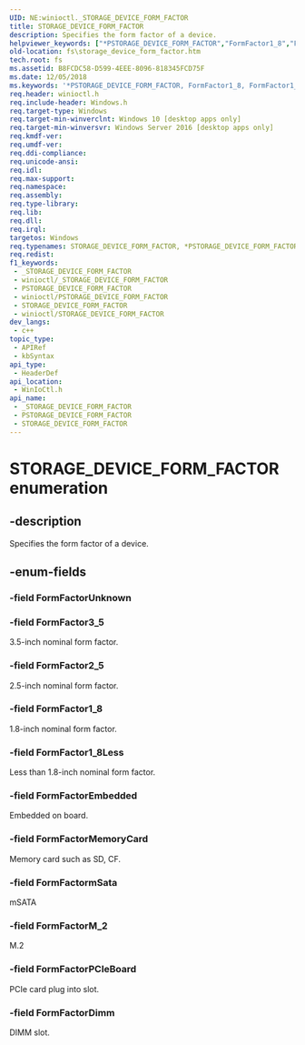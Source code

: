 ```yaml
---
UID: NE:winioctl._STORAGE_DEVICE_FORM_FACTOR
title: STORAGE_DEVICE_FORM_FACTOR
description: Specifies the form factor of a device.
helpviewer_keywords: ["*PSTORAGE_DEVICE_FORM_FACTOR","FormFactor1_8","FormFactor1_8Less","FormFactor2_5","FormFactor3_5","FormFactorDimm","FormFactorEmbedded","FormFactorM_2","FormFactorMemoryCard","FormFactorPCIeBoard","FormFactorUnknown","FormFactormSata","PSTORAGE_DEVICE_FORM_FACTOR","PSTORAGE_DEVICE_FORM_FACTOR enumeration pointer [Files]","STORAGE_DEVICE_FORM_FACTOR","_STORAGE_DEVICE_FORM_FACTOR","_STORAGE_DEVICE_FORM_FACTOR enumeration [Files]","fs.storage_device_form_factor","winioctl/FormFactor1_8","winioctl/FormFactor1_8Less","winioctl/FormFactor2_5","winioctl/FormFactor3_5","winioctl/FormFactorDimm","winioctl/FormFactorEmbedded","winioctl/FormFactorM_2","winioctl/FormFactorMemoryCard","winioctl/FormFactorPCIeBoard","winioctl/FormFactorUnknown","winioctl/FormFactormSata","winioctl/PSTORAGE_DEVICE_FORM_FACTOR","winioctl/_STORAGE_DEVICE_FORM_FACTOR"]
old-location: fs\storage_device_form_factor.htm
tech.root: fs
ms.assetid: B8FCDC58-D599-4EEE-8096-818345FCD75F
ms.date: 12/05/2018
ms.keywords: '*PSTORAGE_DEVICE_FORM_FACTOR, FormFactor1_8, FormFactor1_8Less, FormFactor2_5, FormFactor3_5, FormFactorDimm, FormFactorEmbedded, FormFactorM_2, FormFactorMemoryCard, FormFactorPCIeBoard, FormFactorUnknown, FormFactormSata, PSTORAGE_DEVICE_FORM_FACTOR, PSTORAGE_DEVICE_FORM_FACTOR enumeration pointer [Files], STORAGE_DEVICE_FORM_FACTOR, _STORAGE_DEVICE_FORM_FACTOR, _STORAGE_DEVICE_FORM_FACTOR enumeration [Files], fs.storage_device_form_factor, winioctl/FormFactor1_8, winioctl/FormFactor1_8Less, winioctl/FormFactor2_5, winioctl/FormFactor3_5, winioctl/FormFactorDimm, winioctl/FormFactorEmbedded, winioctl/FormFactorM_2, winioctl/FormFactorMemoryCard, winioctl/FormFactorPCIeBoard, winioctl/FormFactorUnknown, winioctl/FormFactormSata, winioctl/PSTORAGE_DEVICE_FORM_FACTOR, winioctl/_STORAGE_DEVICE_FORM_FACTOR'
req.header: winioctl.h
req.include-header: Windows.h
req.target-type: Windows
req.target-min-winverclnt: Windows 10 [desktop apps only]
req.target-min-winversvr: Windows Server 2016 [desktop apps only]
req.kmdf-ver: 
req.umdf-ver: 
req.ddi-compliance: 
req.unicode-ansi: 
req.idl: 
req.max-support: 
req.namespace: 
req.assembly: 
req.type-library: 
req.lib: 
req.dll: 
req.irql: 
targetos: Windows
req.typenames: STORAGE_DEVICE_FORM_FACTOR, *PSTORAGE_DEVICE_FORM_FACTOR
req.redist: 
f1_keywords:
 - _STORAGE_DEVICE_FORM_FACTOR
 - winioctl/_STORAGE_DEVICE_FORM_FACTOR
 - PSTORAGE_DEVICE_FORM_FACTOR
 - winioctl/PSTORAGE_DEVICE_FORM_FACTOR
 - STORAGE_DEVICE_FORM_FACTOR
 - winioctl/STORAGE_DEVICE_FORM_FACTOR
dev_langs:
 - c++
topic_type:
 - APIRef
 - kbSyntax
api_type:
 - HeaderDef
api_location:
 - WinIoCtl.h
api_name:
 - _STORAGE_DEVICE_FORM_FACTOR
 - PSTORAGE_DEVICE_FORM_FACTOR
 - STORAGE_DEVICE_FORM_FACTOR
---
```


# STORAGE_DEVICE_FORM_FACTOR enumeration


## -description

Specifies the form factor of a device.

## -enum-fields

### -field FormFactorUnknown

### -field FormFactor3_5

3.5-inch nominal form factor.

### -field FormFactor2_5

2.5-inch nominal form factor.

### -field FormFactor1_8

1.8-inch nominal form factor.

### -field FormFactor1_8Less

Less than 1.8-inch nominal form factor.

### -field FormFactorEmbedded

Embedded on board.

### -field FormFactorMemoryCard

Memory card such as SD, CF.

### -field FormFactormSata

mSATA

### -field FormFactorM_2

M.2

### -field FormFactorPCIeBoard

PCIe card plug into slot.

### -field FormFactorDimm

DIMM slot.

